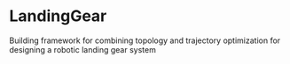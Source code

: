 # LandingGear
Building framework for combining topology and trajectory optimization for designing a robotic landing gear system
